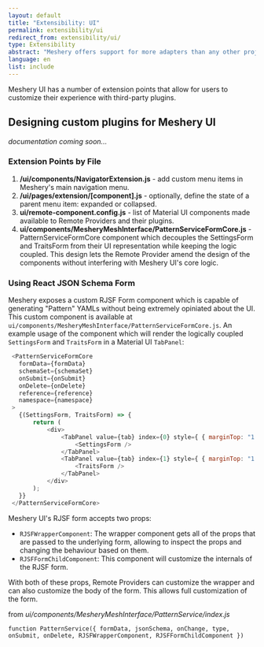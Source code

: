 ```yaml
---
layout: default
title: "Extensibility: UI"
permalink: extensibility/ui
redirect_from: extensibility/ui/
type: Extensibility
abstract: "Meshery offers support for more adapters than any other project or product in the world. Meshery UI has a number of extension points that allow for users to customize their experience with third-party plugins."
language: en
list: include
---
```

Meshery UI has a number of extension points that allow for users to customize their experience with third-party plugins.

## Designing custom plugins for Meshery UI

_documentation coming soon..._
<!-- Description of the process for designing plugins -->

### Extension Points by File

1. **/ui/components/NavigatorExtension.js** - add custom menu items in Meshery's main navigation menu.
1. **/ui/pages/extension/[component].js** - optionally, define the state of a parent menu item: expanded or collapsed.
1. **ui/remote-component.config.js** - list of Material UI components made available to Remote Providers and their plugins.
1. **ui/components/MesheryMeshInterface/PatternServiceFormCore.js** - PatternServiceFormCore component which decouples the SettingsForm and TraitsForm from their UI representation while keeping the logic coupled. This design lets the Remote Provider amend the design of the components without interfering with Meshery UI's core logic.

### Using React JSON Schema Form
 Meshery exposes a custom RJSF Form component which is capable of generating "Pattern" YAMLs without being extremely opiniated about the UI. This custom component is available at `ui/components/MesheryMeshInterface/PatternServiceFormCore.js`. An example usage of the component which will render the logically coupled `SettingsForm` and `TraitsForm` in a Material UI `TabPanel`:

 ```js
  <PatternServiceFormCore
    formData={formData}
    schemaSet={schemaSet}
    onSubmit={onSubmit}
    onDelete={onDelete}
    reference={reference}
    namespace={namespace}
  >
	{(SettingsForm, TraitsForm) => {
		return (
			<div>
				<TabPanel value={tab} index={0} style={ { marginTop: "1.1rem" } }>
					<SettingsForm />
				</TabPanel>
				<TabPanel value={tab} index={1} style={ { marginTop: "1.1rem" } }>
					<TraitsForm />
				</TabPanel>
			</div>
		);
	}}
  </PatternServiceFormCore>
 ```

 Meshery UI's RJSF form accepts two props:

- `RJSFWrapperComponent`: The wrapper component gets all of the props that are passed to the underlying form, allowing to inspect the props and changing the behaviour based on them.
- `RJSFFormChildComponent`: This component will customize the internals of the RJSF form.

With both of these props, Remote Providers can customize the wrapper and can also customize the body of the form. This allows full customization of the form.

from _ui/components/MesheryMeshInterface/PatternService/index.js_
```
function PatternService({ formData, jsonSchema, onChange, type, onSubmit, onDelete, RJSFWrapperComponent, RJSFFormChildComponent }) 
```

